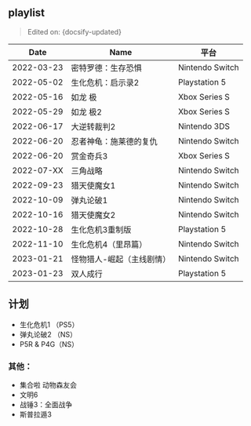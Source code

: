 ## playlist

> Edited on: {docsify-updated}

Date | Name | 平台
--- | --- | ---
2022-03-23 | 密特罗德：生存恐惧 | Nintendo Switch
2022-05-02 | 生化危机：启示录2 | Playstation 5
2022-05-16 | 如龙 极 | Xbox Series S
2022-05-29 | 如龙 极2 | Xbox Series S
2022-06-17 | 大逆转裁判2 | Nintendo 3DS
2022-06-20 | 忍者神龟：施莱德的复仇 | Nintendo Switch
2022-06-20 | 赏金奇兵3 | Xbox Series S
2022-07-XX | 三角战略  | Nintendo Switch
2022-09-23 | 猎天使魔女1 | Nintendo Switch
2022-10-09 | 弹丸论破1 | Nintendo Switch
2022-10-16 | 猎天使魔女2 | Nintendo Switch
2022-10-28 | 生化危机3重制版 | Playstation 5
2022-11-10 | 生化危机4（里昂篇） | Nintendo Switch
2023-01-21 | 怪物猎人-崛起（主线剧情）| Nintendo Switch
2023-01-23 | 双人成行 | Playstation 5

## 计划
- 生化危机1 （PS5）
- 弹丸论破2 （NS）
- P5R & P4G（NS）

### 其他：
- 集合啦 动物森友会
- 文明6
- 战锤3：全面战争
- 斯普拉遁3
